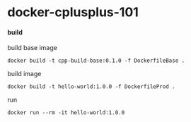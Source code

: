 # docker-cplusplus-101

#### build

build base image
```
docker build -t cpp-build-base:0.1.0 -f DockerfileBase .
```

build image
```
docker build -t hello-world:1.0.0 -f DockerfileProd .
```

run
```
docker run --rm -it hello-world:1.0.0
```
